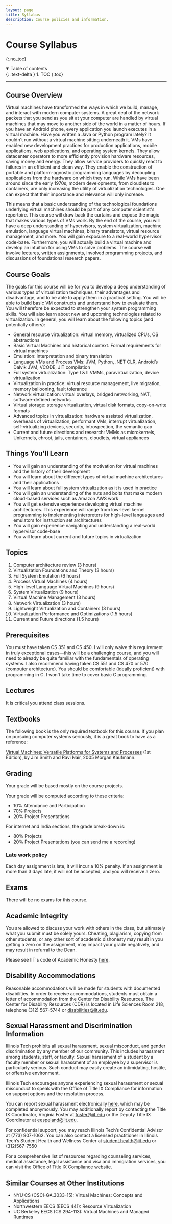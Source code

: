 ```yaml
---
layout: page
title: Syllabus
description: Course policies and information.
---
```


# Course Syllabus
{:.no_toc}

<details open markdown="block">
  <summary>
    Table of contents
  </summary>
  {: .text-delta }
1. TOC
{:toc}
</details>

---

## Course Overview

Virtual machines have transformed the ways in which we build, manage, and
interact with modern computer systems. A great deal of the network packets that
you send as you sit at your computer are handled by virtual machines that may
move to another side of the world in a matter of hours. If you have an Android
phone, every application you launch executes in a virtual machine. Have you
written a Java or Python program lately? It couldn't run without a virtual
machine sitting underneath it. VMs have enabled new development practices for
production applications, mobile applications, web applications, and operating
system kernels. They allow datacenter operators to more efficiently provision
hardware resources, saving money and energy. They allow service providers to
quickly react to failures in an efficient and clean way. They enable the
construction of portable and platform-agnostic programming languages by
decoupling applications from the hardware on which they run. While VMs have
been around since the early 1970s, modern developments, from cloudlets to
containers, are only increasing the utility of virtualization technologies. One
can expect that their importance and relevance will only increase.

This means that a basic understanding of the technological foundations
underlying virtual machines should be part of any computer scientist's
repertoire. This course will draw back the curtains and expose the magic that
makes various types of VMs work. By the end of the course, you will have a deep
understanding of hypervisors, system virtualization, machine emulation,
language virtual machines, binary translators, virtual resource management, and
more. You will gain exposure to a real-world hypervisor code-base. Furthermore,
you will actually build a virtual machine and develop an intuition for using
VMs to solve problems. The course will involve lectures, written assignments,
involved programming projects, and discussions of foundational research papers.

## Course Goals

The goals for this course will be for you to develop a deep understanding of
various types of virtualization techniques, their advantages and disadvantage,
and to be able to apply them in a practical setting. You will be able to build
basic VM constructs and understand how to evaluate them. You will therefore be
expected to strengthen your system programming skills. You will also learn
about new and upcoming technologies related to virtualization. In general, you
will learn about the following topics (and potentially others):

- General resource virtualization: virtual memory, virtualized CPUs, OS abstractions
- Basic Virtual Machines and historical context. Formal requirements for virtual machines
- Emulation: interpretation and binary translation
- Language VMs and Process VMs: JVM, Python, .NET CLR, Android’s Dalvik JVM, VCODE, JIT compilation
- Full system virtualization: Type I & II VMMs, paravirtualization, device virtualization
- Virtualization in practice: virtual resource management, live migration, memory ballooning, fault tolerance
- Network virtualization: virtual overlays, bridged networking, NAT, software-defined networks
- Virtual storage: storage virtualization, virtual disk formats, copy-on-write formats
- Advanced topics in virtualization: hardware assisted virtualization, overheads of virtualization, performant
VMs, interrupt virtualization, self-virtualizing devices, security, introspection, the semantic gap
- Current and future directions and research: VMMs as microkernels, Unikernels, chroot, jails, containers, cloudlets, virtual
appliances

## Things You'll Learn

- You will gain an understanding of the motivation for virtual machines and the history of their development
- You will learn about the different types of virtual machine architectures and their applications
- You will learn about full system virtualization as it is used in practice
- You will gain an understanding of the nuts and bolts that make modern cloud-based services such as Amazon
AWS work
- You will get extensive experience developing virtual machine architectures. This experience will range from
low-level kernel programming to implementing interpreters for high-level languages and emulators for instruction set architectures
- You will gain experience navigating and understanding a real-world hypervisor code-base
- You will learn about current and future topics in virtualization

## Topics
1. Computer architecture review (3 hours)
2. Virtualization Foundations and Theory (3 hours)
3. Full System Emulation (6 hours)
4. Process Virtual Machines (4 hours)
5. High-level Language Virtual Machines (9 hours)
6. System Virtualization (9 hours)
7. Virtual Machine Management (3 hours)
8. Network Virtualization (3 hours)
9. Lightweight Virtualization and Containers (3 hours)
10. Virtualization Performance and Optimizations (1.5 hours)
11. Current and Future directions (1.5 hours)

## Prerequisites
You must have taken CS 351 and CS 450. I will only waive this requirement in
truly exceptional cases—this will be a challenging course, and you will need to
already be quite familiar with the fundamentals of operating systems. I also
recommend having taken CS 551 and CS 470 or 570 (computer architecture).
You should be comfortable (ideally proficient) with programming in C. I won't take
time to cover basic C programming. 

## Lectures
It is critical you attend class sessions. 

## Textbooks
The following book is the only required textbook for this course. If you plan
on pursuing computer systems seriously, it is a great book to have as
a reference:

[Virtual Machines: Versatile Platforms for Systems and Processes](http://a.co/2s0kMO6) (1st Edition), by Jim Smith and Ravi Nair, 2005 Morgan Kaufmann.

## Grading
Your grade will be based mostly on the course projects. 

Your grade will be computed according to these criteria:
- 10% Attendance and Participation
- 70% Projects
- 20% Project Presentations

For internet and India sections, the grade break-down is:
- 80% Projects
- 20% Project Presentations (you can send me a recording)

### Late work policy
Each day assignment is late, it will incur a 10% penalty. If an assignment is more than 3 days late, it will not be accepted, and you will receive a zero.

## Exams
There will be no exams for this course.

## Academic Integrity

You are allowed to discuss your work with others in the class, but ultimately
what you submit must be solely yours. Cheating, plagiarism, copying from other
students, or any other sort of academic dishonesty may result in you getting
a zero on the assignment, may impact your grade negatively, and may result in
refurral to the Dean. 

Please see IIT's code of Academic Honesty [here](https://www.iit.edu/student-affairs/student-handbook/fine-print/code-academic-honesty).

## Disability Accommodations
Reasonable accommodations will be made for students with documented
disabilities. In order to receive accommodations, students must obtain a letter
of accommodation from the Center for Disability Resources. The Center for
Disability Resources (CDR) is located in Life Sciences Room 218, telephone (312) 567-5744 or disabilities@iit.edu.

## Sexual Harassment and Discrimination Information
Illinois Tech prohibits all sexual harassment, sexual misconduct, and gender
discrimination by any member of our community. This includes harassment among
students, staff, or faculty. Sexual harassment of a student by a faculty member
or sexual harassment of an employee by a supervisor is particularly serious.
Such conduct may easily create an intimidating, hostile, or offensive
environment.

Illinois Tech encourages anyone experiencing sexual harassment or sexual
misconduct to speak with the Office of Title IX Compliance for information on
support options and the resolution process.

You can report sexual harassment electronically
[here](https://iit.edu/incidentreport), which may be completed anonymously. You
may additionally report by contacting the Title IX Coordinator, Virginia Foster
at foster@iit.edu or the Deputy Title IX Coordinator at eespeland@iit.edu.

For confidential support, you may reach Illinois Tech’s Confidential Advisor at
(773) 907-1062. You can also contact a licensed practitioner in Illinois Tech’s
Student Health and Wellness Center at student.health@iit.edu or (312)567-7550

For a comprehensive list of resources regarding counseling services, medical
assistance, legal assistance and visa and immigration services, you can visit
the Office of Title IX Compliance [website](https://www.iit.edu/title-ix/resources).

## Similar Courses at Other Institutions
- NYU CS (CSCI-GA.3033-15): Virtual Machines: Concepts and Applications
- Northwestern EECS (EECS 441): Resource Virtualization
- UC Berkeley EECS (CS 294-113): Virtual Machines and Managed Runtimes

